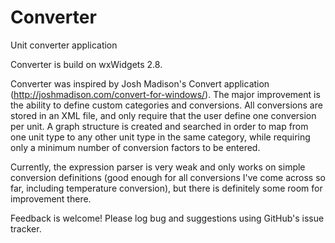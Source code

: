 Converter
=========

Unit converter application

Converter is build on wxWidgets 2.8.

Converter was inspired by Josh Madison's Convert application (http://joshmadison.com/convert-for-windows/).  The major improvement is the ability to define custom categories and conversions.  All conversions are stored in an XML file, and only require that the user define one conversion per unit.  A graph structure is created and searched in order to map from one unit type to any other unit type in the same category, while requiring only a minimum number of conversion factors to be entered.

Currently, the expression parser is very weak and only works on simple conversion definitions (good enough for all conversions I've come across so far, including temperature conversion), but there is definitely some room for improvement there.

Feedback is welcome!  Please log bug and suggestions using GitHub's issue tracker.